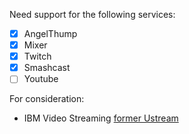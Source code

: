 Need support for the following services:
- [x] AngelThump
- [x] Mixer
- [x] Twitch
- [x] Smashcast
- [ ] Youtube

For consideration:
- IBM Video Streaming [former Ustream](https://developers.video.ibm.com/channel-api/channel.html)
